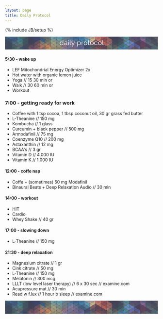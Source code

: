 ```yaml
---
layout: page
title: Daily Protocol
---
```

{% include JB/setup %}

![protocol](https://raw.githubusercontent.com/clstrfcuk/clstrfcuk.github.io/master/images/pattern.jpg "protocol")

#### 5:30 - wake up

- LEF Mitochondrial Energy Optimizer 2x
- Hot water with organic lemon juice
- Yoga // 15 30 min or
- Walk // 30 60 min or
- Workout

### 7:00 - getting ready for work

- Coffee with 1 tsp cocoa, 1 tbsp coconut oil, 30 gr grass fed butter
- L-Theanine // 150 mg
- Kombucha // 1 glass
- Curcumin + black pepper // 500 mg
- Armodafinil // 75 mg
- Coenzyme Q10  // 200 mg
- Astaxanthin  // 12 mg
- BCAA's  // 3 gr
- Vitamin D // 4.000 IU
- Vitamin K // 1.000 IU

#### 12:00 - coffe nap

- Coffe + (sometimes) 50 mg Modafinil
- Binaural Beats + Deep Relaxation Audio // 30 min

#### 14:00 - workout

- HIT
- Cardio
- Whey Shake // 40 gr

#### 17:00 - slowing down

- L-Theanine // 150 mg

#### 21:30 - deep relaxation

- Magnesium citrate // 1 gr
- Cink citrate // 50 mg
- L-Theanine // 150 mg
- Melatonin // 300 mcg
- LLLT (low level laser therapy) // 6 x 30 sec // examine.com
- Acupressure mat // 30 min
- Read w f.lux  // 1 hour b sleep // examine.com

![solar](https://raw.githubusercontent.com/clstrfcuk/clstrfcuk.github.io/master/images/pattern-end.jpg "solar")